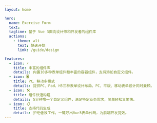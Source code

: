 ```yaml
---
layout: home

hero:
  name: Exercise Form
  text:
  tagline: 基于 Vue 3面向设计师和开发者的组件库
  actions:
    - theme: alt
      text: 快速开始
      link: /guide/design

features:
  - icon: ⚡️
    title: 丰富的组件库
    details: 内置10多种表单组件和丰富的容器组件，支持添加自定义组件。
  - icon: 🖥️
    title: PC、移动多模式
    details: 提供PC、Pad、H5三种表单设计布局，PC、平板、移动表单设计同时兼顾。
  - icon: 🛠️
    title: 组件快速构建
    details: 5分钟撸一个自定义组件，满足特定业务需求，简单轻松又愉快。
  - icon: 📋
    title: 支持代码生成
    details: 拒绝低效工作，一键导出Vue3表单代码，为前端开发提效。
---
```

